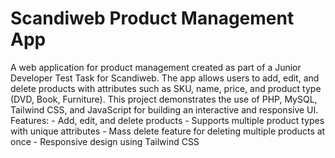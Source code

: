 # Scandiweb Product Management App
 A web application for product management created as part of a Junior Developer Test Task for Scandiweb. The app allows users to add, edit, and delete products with attributes such as SKU, name, price, and product type (DVD, Book, Furniture). This project demonstrates the use of PHP, MySQL, Tailwind CSS, and JavaScript for building an interactive and responsive UI.  Features: - Add, edit, and delete products - Supports multiple product types with unique attributes - Mass delete feature for deleting multiple products at once - Responsive design using Tailwind CSS
